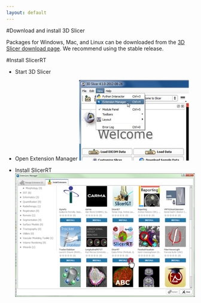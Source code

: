 ```yaml
---
layout: default
---
```

#Download and install 3D Slicer

Packages for Windows, Mac, and Linux can be downloaded from the [3D Slicer download page](http://download.slicer.org/). We recommend using the stable release.

#Install SlicerRT

*   Start 3D Slicer

*   Open Extension Manager
![3D Slicer - Open Extension Manager](images/SlicerCorner.png)

*   Install SlicerRT
![3D Slicer - Extension Manager Browser](images/SlicerRT_0.10_ExtensionManager_Browser_ClickOnSlicerRT.png)

